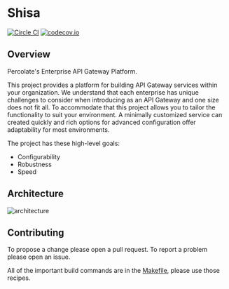 # Shisa

[![Circle CI](https://circleci.com/gh/percolate/shisa.svg?style=svg)](https://circleci.com/gh/percolate/shisa)
[![codecov.io](https://codecov.io/github/percolate/shisa/coverage.svg?branch=master)](https://codecov.io/github/percolate/shisa?branch=master)

## Overview

Percolate's Enterprise API Gateway Platform.

This project provides a platform for building API Gateway services
within your organization.  We understand that each enterprise has
unique challenges to consider when introducing as an API Gateway and
one size does not fit all.  To accommodate that this project allows
you to tailor the functionality to suit your environment.  A minimally
customized service can created quickly and rich options for advanced
configuration offer adaptability for most environments.

The project has these high-level goals:

- Configurability
- Robustness
- Speed

## Architecture

![architecture](doc/diagram/architecture.png)

## Contributing

To propose a change please open a pull request.  To report a problem
please open an issue.

All of the important build commands are in the [Makefile](Makefile),
please use those recipes.
